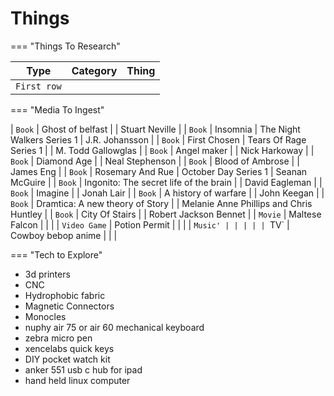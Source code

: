 # Things

=== "Things To Research"

| Type | Category | Thing |
| :---: | :---: | :--- |
| `First row` |  |  |  |

=== "Media To Ingest"

| `Book` | Ghost of belfast | | Stuart Neville |
| `Book` | Insomnia | The Night Walkers Series 1 | J.R. Johansson |
| `Book` | First Chosen | Tears Of Rage Series 1 | | M. Todd Gallowglas |
| `Book` | Angel maker | | Nick Harkoway |
| `Book` | Diamond Age | | Neal Stephenson |
| `Book` | Blood of Ambrose | | James Eng |
| `Book` | Rosemary And Rue | October Day Series 1 | Seanan McGuire |
| `Book` | Ingonito: The secret life of the brain | | David Eagleman |
| `Book` | Imagine | | Jonah Lair |
| `Book` | A history of warfare | | John Keegan |
| `Book` | Dramtica: A new theory of Story | | Melanie Anne Phillips and Chris Huntley |
| `Book` | City Of Stairs | | Robert Jackson Bennet |
| `Movie` | Maltese Falcon | | |
| `Video Game` | Potion Permit | | |
| `Music' | | | |
| `TV` | Cowboy bebop anime | | |

=== "Tech to Explore"

- 3d printers
- CNC
- Hydrophobic fabric
- Magnetic Connectors
- Monocles
- nuphy air 75 or air 60 mechanical keyboard
- zebra micro pen
- xencelabs quick keys
- DIY pocket watch kit
- anker 551 usb c hub for ipad
- hand held linux computer

